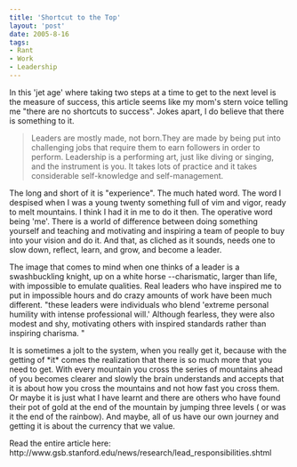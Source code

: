 ```yaml
---
title: 'Shortcut to the Top'
layout: 'post'
date: 2005-8-16
tags: 
- Rant
- Work
- Leadership
---
```


In this 'jet age' where taking two steps at a time to get to the next level is the measure of success, this article seems like my mom's stern voice telling me "there are no shortcuts to success". Jokes apart, I do believe that there is something to it.
<br>
<blockquote>Leaders are mostly made, not born.They are made by being put into challenging jobs that require them to earn followers in order to perform. Leadership is a performing art, just like diving or singing, and the instrument is you. It takes lots of practice and it takes considerable self-knowledge and self-management.</blockquote>


The long and short of it is "experience". The much hated word. The word I despised when I was a young twenty something full of vim and vigor, ready to melt mountains. I think I had it in me to do it then. The operative word being 'me'. There is a world of difference between doing something yourself and teaching and motivating and inspiring a team of people to buy into your vision and do it. And that, as cliched as it sounds, needs one to slow down, reflect, learn, and grow, and become a leader.
<p>
The image that comes to mind when one thinks of a leader is a swashbuckling knight, up on a white horse --charismatic, larger than life, with impossible to emulate qualities. Real leaders who have inspired me to put in impossible hours and do crazy amounts of work have been much different. "these leaders were individuals who blend 'extreme personal humility with intense professional will.' Although fearless, they were also modest and shy, motivating others with inspired standards rather than inspiring charisma. "
<p>
It is sometimes a jolt to the system, when you really get it, because with the getting of *it* comes the realization that there is so much more that you need to get. With every mountain you cross the series of mountains ahead of you becomes clearer and slowly the brain understands and accepts that it is about how you cross the mountains and not how fast you cross them. Or maybe it is just what I have learnt and there are others who have found their pot of gold at the end of the mountain by jumping three levels ( or was it the end of the rainbow). And maybe, all of us have our own journey and getting it is about the currency that we value.
<p>
Read the entire article here: http://www.gsb.stanford.edu/news/research/lead_responsibilities.shtml
